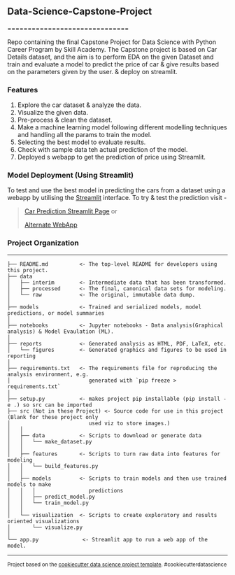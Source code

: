 ## Data-Science-Capstone-Project
==============================

Repo containing the final Capstone Project for Data Science with Python Career Program by Skill Academy. The Capstone project is based on Car Details dataset, and the aim is to perform EDA on the given Dataset and train and evaluate a model to predict the price of car & give results based on the parameters given by the user. & deploy on streamlit.


### Features

1. Explore the car dataset & analyze the data.
2. Visualize the given data.
3. Pre-process & clean the dataset.
4. Make a machine learning model following different modelling techniques and handling all the params to train the model.
5. Selecting the best model to evaluate results.
6. Check with sample data teh actual prediction of the model.
7. Deployed s webapp to get the prediction of price using Streamlit.

### Model Deployment (Using Streamlit)

To test and use the best model in predicting the cars from a dataset using a webapp by utilising the [Streamlit](https://streamlit.io/) interface.
To try & test the prediction visit -

> [Car Prediction Streamlit Page](https://mitsu-ds-capstone-project.streamlit.app/) or
> 
> [Alternate WebApp](https://sumit-ml-capstone-project.streamlit.app/)

### Project Organization

------------

    ├── README.md          <- The top-level README for developers using this project.
    ├── data
    │   ├── interim        <- Intermediate data that has been transformed.
    │   ├── processed      <- The final, canonical data sets for modeling.
    │   └── raw            <- The original, immutable data dump.
    │
    ├── models             <- Trained and serialized models, model predictions, or model summaries
    │
    ├── notebooks          <- Jupyter notebooks - Data analysis(Graphical analysis) & Model Evaulation (ML).
    │
    ├── reports            <- Generated analysis as HTML, PDF, LaTeX, etc.
    │   └── figures        <- Generated graphics and figures to be used in reporting
    │
    ├── requirements.txt   <- The requirements file for reproducing the analysis environment, e.g.
    │                         generated with `pip freeze > requirements.txt`
    │
    ├── setup.py           <- makes project pip installable (pip install -e .) so src can be imported
    ├── src (Not in these Project) <- Source code for use in this project (Blank for these project only
    │                         used viz to store images.)
    │   │
    │   ├── data           <- Scripts to download or generate data
    │   │   └── make_dataset.py
    │   │
    │   ├── features       <- Scripts to turn raw data into features for modeling
    │   │   └── build_features.py
    │   │
    │   ├── models         <- Scripts to train models and then use trained models to make
    │   │   │                 predictions
    │   │   ├── predict_model.py
    │   │   └── train_model.py
    │   │
    │   └── visualization  <- Scripts to create exploratory and results oriented visualizations
    │       └── visualize.py
    │
    └── app.py              <- Streamlit app to run a web app of the model.


--------

<p><small>Project based on the <a target="_blank" href="https://drivendata.github.io/cookiecutter-data-science/">cookiecutter data science project template</a>. #cookiecutterdatascience</small></p>
